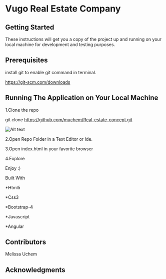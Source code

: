   # Vugo Real Estate Company


## Getting Started
These instructions will get you a copy of the project up and running on your local machine for development and testing purposes.

## Prerequisites
install git to enable git command in terminal.


https://git-scm.com/downloads

## Running The Application on Your Local Machine
 1.Clone the repo
 
  git clone  https://github.com/muchem/Real-estate-concept.git
  
![Alt text](C:\Users\User>C:\Users\User\Desktop\CineBox\movie-search-sample.png)

 
 2.Open Repo Folder in a Text Editor or Ide.
 
 3.Open index.html in your favorite browser
 
 4.Explore

Enjoy :)

Built With


 *Html5
 
 *Css3
 
 *Bootstrap-4
 
 *Javascript
 
 *Angular
 

## Contributors
 Melissa Uchem

## Acknowledgments
